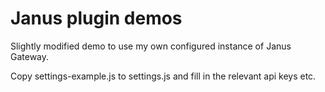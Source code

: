 # Janus plugin demos

Slightly modified demo to use my own configured instance of Janus Gateway.

Copy settings-example.js to settings.js and fill in the relevant api keys etc.

